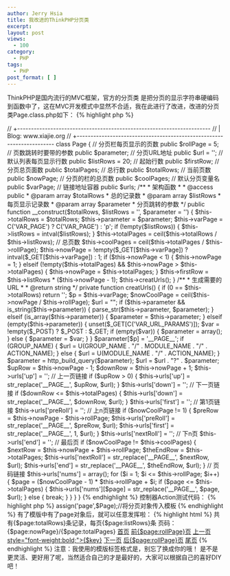 ```yaml
---
author: Jerry Hsia
title: 我改进的ThinkPHP分页类
excerpt:
layout: post
views:
  - 100
category:
  - PHP
tags:
  - PHP
post_format: [ ]
---
```

ThinkPHP是国内流行的MVC框架，官方的分页类 是把分页的显示字符串硬编码到函数中了，这在MVC开发模式中显然不合适，我在此进行了改进，改进的分页类Page.class.php如下：
{% highlight php %}
<?php
// +----------------------------------------------------------------------
// | ThinkPHP [ WE CAN DO IT JUST THINK IT ]
// +----------------------------------------------------------------------
// | Copyright (c) 2006-2012 http://thinkphp.cn All rights reserved.
// +----------------------------------------------------------------------
// | Licensed ( http://www.apache.org/licenses/LICENSE-2.0 )
// +----------------------------------------------------------------------
// | Author: Jerry <xiajie9916@gmail.com>
// +----------------------------------------------------------------------
// | Blog: www.xiajie.org
// +----------------------------------------------------------------------

class Page {
    // 分页栏每页显示的页数
    public $rollPage = 5;
    // 页数跳转时要带的参数
    public $parameter;
    // 分页URL地址
    public $url = '';
    // 默认列表每页显示行数
    public $listRows = 20;
    // 起始行数
    public $firstRow;
    // 分页总页面数
    public $totalPages;
    // 总行数
    public $totalRows;
    // 当前页数
    public $nowPage;
    // 分页的栏的总页数
    public $coolPages;
    // 默认分页变量名
    public $varPage;
    // 链接地址容器
    public $urls;

    /**
     * 架构函数
     * 
     * @access public
     * @param array $totalRows
     *            总的记录数
     * @param array $listRows
     *            每页显示记录数
     * @param array $parameter
     *            分页跳转的参数
     */
    public function __construct($totalRows, $listRows = '', $parameter = '') {
        $this->totalRows = $totalRows;
        $this->parameter = $parameter;
        $this->varPage = C('VAR_PAGE') ? C('VAR_PAGE') : 'p';
        if (!empty($listRows)) {
            $this->listRows = intval($listRows);
        }
        $this->totalPages = ceil($this->totalRows / $this->listRows); // 总页数
        $this->coolPages = ceil($this->totalPages / $this->rollPage);
        $this->nowPage = !empty($_GET[$this->varPage]) ? intval($_GET[$this->varPage]) : 1;
        if ($this->nowPage < 1) {
            $this->nowPage = 1;
        } elseif (!empty($this->totalPages) && $this->nowPage > $this->totalPages) {
            $this->nowPage = $this->totalPages;
        }
        $this->firstRow = $this->listRows * ($this->nowPage - 1);
        $this->creatUrls();
    }

    /**
     * 生成需要的URL
     * 
     * @return string
     */
    private function creatUrls() {
        if (0 == $this->totalRows)
            return '';
        $p = $this->varPage;
        $nowCoolPage = ceil($this->nowPage / $this->rollPage);
        $url = "";
        if ($this->parameter && is_string($this->parameter)) {
            parse_str($this->parameter, $parameter);
        } elseif (is_array($this->parameter)) {
            $parameter = $this->parameter;
        } elseif (empty($this->parameter)) {
            unset($_GET[C('VAR_URL_PARAMS')]);
            $var = !empty($_POST) ? $_POST : $_GET;
            if (empty($var)) {
                $parameter = array();
            } else {
                $parameter = $var;
            }
        }
        $parameter[$p] = '__PAGE__';
        if (GROUP_NAME) {
            $url = U(GROUP_NAME . "/" . MODULE_NAME . "/" . ACTION_NAME);
        } else {
            $url = U(MODULE_NAME . "/" . ACTION_NAME);
        }
        $parameter = http_build_query($parameter);
        $url = $url . "?" . $parameter;
        $upRow = $this->nowPage - 1;
        $downRow = $this->nowPage + 1;
        $this->urls['up'] = ''; // 上一页链接
        if ($upRow > 0) {
            $this->urls['up'] = str_replace('__PAGE__', $upRow, $url);
        }
        $this->urls['down'] = ''; // 下一页链接
        if ($downRow <= $this->totalPages) {
            $this->urls['down'] = str_replace('__PAGE__', $downRow, $url);
        }
        $this->urls['first'] = ''; // 第1页链接
        $this->urls['preRoll'] = ''; // 上n页链接
        if ($nowCoolPage != 1) {
            $preRow = $this->nowPage - $this->rollPage;
            $this->urls['preRoll'] = str_replace('__PAGE__', $preRow, $url);
            $this->urls['first'] = str_replace('__PAGE__', 1, $url);
        }
        $this->urls['nextRoll'] = ''; // 下n页
        $this->urls['end'] = ''; // 最后页
        if ($nowCoolPage != $this->coolPages) {
            $nextRow = $this->nowPage + $this->rollPage;
            $theEndRow = $this->totalPages;
            $this->urls['nextRoll'] = str_replace('__PAGE__', $nextRow, $url);
            $this->urls['end'] = str_replace('__PAGE__', $theEndRow, $url);
        }
        // 页码链接
        $this->urls['nums'] = array();
        for ($i = 1; $i <= $this->rollPage; $i++) {
            $page = ($nowCoolPage - 1) * $this->rollPage + $i;
            if ($page <= $this->totalPages) {
                $this->urls['nums'][$page] = str_replace('__PAGE__', $page, $url);
            } else {
                break;
            }
        }
    }
}
{% endhighlight %}
控制器Action测试代码：
{% highlight php %}
<?php
import('ORG.Util.Page');// 导入分页类
$count = 100;// 这里是结果总数，一般是查询数据库表得到
$Page = new Page($count,10);// 实例化分页类 传入总记录数和每页显示的记录数
$this->assign('page',$Page);//将分页对象传入模板
{% endhighlight %}
有了模版中有了page对象后，就可以任意发挥啦：
{% highlight html %}
共有{$page:totalRows}条记录，每页{$page:listRows}条 页码：{$page:nowPage}/{$page:totalPages}
<!--{neq name="page:urls['first']" value=""}-->
  <a href="{$page->urls['first']}">首页</a>
<!--{/neq}-->
<!--{neq name="page:urls['preRoll']" value=""}-->
    <a href="{$page->urls['preRoll']}">前{$page:rollPage}页</a>
<!--{/neq}-->
<!--{neq name="page:urls['up']" value=""}-->
   <a href="{$page->urls['up']}">上一页</a>
<!--{/neq}-->
<!--{volist name="page:urls['nums']" id="data"}-->
&nbsp;&nbsp; &nbsp;<a href="{$data}" <!--{eq name="page:nowPage" value="$key"}--> style="font-weight:bold;"<!--{/eq}-->>{$key}</a>
<!--{/volist}-->
<!--{neq name="page:urls['down']" value=""}-->
   <a href="{$page->urls['down']}">下一页</a>
<!--{/neq}-->
<!--{neq name="page:urls['nextRoll']" value=""}-->
   <a href="{$page->urls['nextRoll']}">后{$page:rollPage}页</a>
<!--{/neq}-->
<!--{neq name="page:urls['end']" value=""}-->
 <a href="{$page->urls['end']}">尾页</a>
<!--{/neq}-->
{% endhighlight %}
注意：我使用的模版标签格式是<!—->，别忘了换成你的哦！

是不是更灵活、更好用了呢，当然适合自己的才是最好的，大家可以根据自己的喜好DIY吧！

